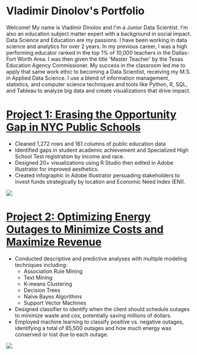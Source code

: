 # Vladimir Dinolov's Portfolio 
Welcome! My name is Vladimir Dinolov and I'm a Junior Data Scientist. I'm also an education subject matter expert with a background in social impact. Data Science and Education are my passions. I have been working in data science and analytics for over 2 years. In my previous career, I was a high performing educator ranked in the top 1% of 10,000 teachers in the Dallas-Fort Worth Area. I was then given the title 'Master Teacher' by the Texas Education Agency Commissioner. My success in the classroom led me to apply that same work ethic to becoming a Data Scientist, receiving my M.S. in Applied Data Science. I use a blend of information management, statistics, and computer science techniques and tools like Python, R, SQL, and Tableau to analyze big data and create visualizations that drive impact.

# [Project 1: Erasing the Opportunity Gap in NYC Public Schools](https://github.com/vladimir-dinolov/NYDOE.git)
* Cleaned 1,272 rows and 161 columns of public education data
* Identified gaps in student academic achievement and Specialized High School Test registration by income and race.
* Designed 20+ visualizations using R Studio then edited in Adobe Illustrator for improved aesthetics.
* Created infographic in Adobe Illustrator persuading stakeholders to invest funds strategically by location and Economic Need Index (ENI). 

![](https://github.com/vladimir-dinolov/Portfolio/blob/main/images/Infographic.PNG)


# [Project 2: Optimizing Energy Outages to Minimize Costs and Maximize Revenue](https://github.com/vladimir-dinolov/Hydro.git)
* Conducted descriptive and predictive analyses with multiple modeling techniques including:
  * Association Rule Mining
  * Text Mining
  * K-means Clustering
  * Decision Trees
  * Naïve Bayes Algorithms
  * Support Vector Machines  
* Designed classifier to identify when the client should schedule outages to minimize waste and cos, potentially saving millions of dollars.  
* Employed machine learning to classify positive vs. negative outages, identifying a total of 85,500 outages and how much energy was conserved or lost due to each outage. 

![](https://github.com/vladimir-dinolov/Portfolio/blob/main/images/K-means%20Clusters.PNG?raw=true)
